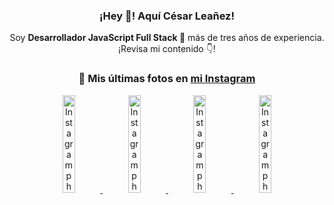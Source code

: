 <div align="center">

<h3>¡Hey 👋! Aquí César Leañez!</h3>

<p>Soy <strong>Desarrollador JavaScript Full Stack 🚀</strong> más de tres años de experiencia.<br />¡Revisa mi contenido 👇!</p>

### 📸 Mis últimas fotos en [mi Instagram](https://instagram.com/cesarsoftware.dev)


<a href='https://instagram.com/p/DNo_bfvu6ig' target='_blank'>
  <img width='20%' src='https://scontent.cdninstagram.com/v/t51.82787-15/535956815_17929139298097059_6575882262154849022_n.jpg?stp=dst-jpg_e15_tt6&_nc_cat=111&ig_cache_key=MzcwNDQ4OTY1OTk1NTEyODQ4MA%3D%3D.3-ccb1-7&ccb=1-7&_nc_sid=58cdad&efg=eyJ2ZW5jb2RlX3RhZyI6InhwaWRzLjcyMHgxMjgwLnNkci5DMyJ9&_nc_ohc=EYOb5NmFtvkQ7kNvwGNHNHY&_nc_oc=AdkGJ9fxaDCK38UYE5pywc2fS9qE_tcHUbMrZWl6ZwWJ3SLQD-ucvFdB2WCSUyhvBDM&_nc_ad=z-m&_nc_cid=0&_nc_zt=23&_nc_ht=scontent.cdninstagram.com&_nc_gid=KKKIkd2RgXvNCBRl-nW8yQ&oh=00_AfdDn6nDJ16DUM8z2ySVEvGQjRgERkhT_IvK5r7w-GYFLg&oe=68F0E17B' alt='Instagram photo' />
</a>
<a href='https://instagram.com/p/DKcTQWgxLum' target='_blank'>
  <img width='20%' src='https://scontent.cdninstagram.com/v/t51.75761-15/503849034_17919602952097059_4092165478866362923_n.jpg?stp=dst-jpg_e35_tt6&_nc_cat=100&ig_cache_key=MzY0Njg3NDQ4NDgzMDY4MjAyMg%3D%3D.3-ccb1-7&ccb=1-7&_nc_sid=58cdad&efg=eyJ2ZW5jb2RlX3RhZyI6InhwaWRzLjE0NDB4MTQ0NS5zZHIuQzMifQ%3D%3D&_nc_ohc=H66Jg3Fj5C4Q7kNvwHRjkxM&_nc_oc=Adkj3ZYPqE0OgtaszP7sKoNFEvb1z9A2HY3-XWrcdC2Pv9-yG0OfOTFqEZl6r3_9YqY&_nc_ad=z-m&_nc_cid=0&_nc_zt=23&_nc_ht=scontent.cdninstagram.com&_nc_gid=KKKIkd2RgXvNCBRl-nW8yQ&oh=00_Afco8oY067XlQaT2IOmfVAf4qWB__1O4kqV1sY1H3qO9hA&oe=68F0C8DE' alt='Instagram photo' />
</a>
<a href='https://instagram.com/p/DKcTCZnuO-S' target='_blank'>
  <img width='20%' src='https://scontent.cdninstagram.com/v/t51.75761-15/503168549_17919602796097059_3346483577265803486_n.jpg?stp=dst-jpg_e15_tt6&_nc_cat=105&ig_cache_key=MzY0Njg3MzUyNjA5NTkwMDU2Mg%3D%3D.3-ccb1-7&ccb=1-7&_nc_sid=58cdad&efg=eyJ2ZW5jb2RlX3RhZyI6InhwaWRzLjE5MTZ4MTA3OC5zZHIuQzMifQ%3D%3D&_nc_ohc=THcdFTJlVG0Q7kNvwHRhcS_&_nc_oc=Adn7BMXLA1k_RHOhctTDJEGPGcRtffhfeRili8jGoCOAogLFFyvC3tfkN3Sp2OTJsi0&_nc_ad=z-m&_nc_cid=0&_nc_zt=23&_nc_ht=scontent.cdninstagram.com&_nc_gid=KKKIkd2RgXvNCBRl-nW8yQ&oh=00_AfczaXGwpjNmJ9a_2UDTJvv053NKhzIT8AEdb3aRmhu2wA&oe=68F0D4E3' alt='Instagram photo' />
</a>
<a href='https://instagram.com/p/DIt9Oknp-PZ' target='_blank'>
  <img width='20%' src='https://scontent.cdninstagram.com/v/t51.75761-15/491444712_17914409433097059_55076089485466172_n.jpg?stp=dst-jpg_e35_tt6&_nc_cat=107&ig_cache_key=MzYxNTgxNTM1ODA3ODI0Nzg5Nw%3D%3D.3-ccb1-7&ccb=1-7&_nc_sid=58cdad&efg=eyJ2ZW5jb2RlX3RhZyI6InhwaWRzLjU1MngzNDEuc2RyLkMzIn0%3D&_nc_ohc=Hyn8hW4FwIIQ7kNvwHzTaUk&_nc_oc=AdlPCte9zf6PlqnkmUOWrolsmKi_v_y6gHV0URbj2qgrnyf2pF7vz3yrWV77nD2Wx-w&_nc_ad=z-m&_nc_cid=0&_nc_zt=23&_nc_ht=scontent.cdninstagram.com&_nc_gid=KKKIkd2RgXvNCBRl-nW8yQ&oh=00_AfdppBOqChBXRSe2LGLlms5omkG8WKPQi1Qao6rw5bKRpA&oe=68F0D9A5' alt='Instagram photo' />
</a>

</div>
